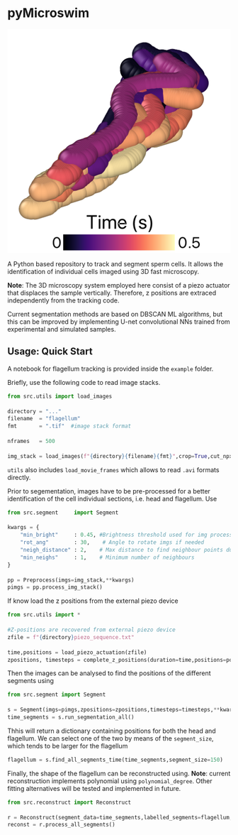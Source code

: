 # pyMicroswim

<img src="example/render.png" alt="render"/>

A Python based repository to track and segment sperm cells. It allows the identification of individual cells imaged using 3D fast microscopy.

**Note**: The 3D microscopy system employed here consist of a piezo actuator that displaces the sample vertically. Therefore, z positions are extraced independently from the tracking code.

Current segmentation methods are based on DBSCAN ML algorithms, but this can be improved by implementing U-net convolutional NNs trained from experimental and simulated samples.

## Usage: Quick Start

A notebook for flagellum tracking is provided inside the ```example``` folder.

Briefly, use the following code to read image stacks. 

```Python
from src.utils import load_images

directory = "..."
filename  = "flagellum"
fmt       = ".tif"  #image stack format

nframes   = 500

img_stack = load_images(f"{directory}{filename}{fmt}",crop=True,cut_npx=2)

```

```utils``` also includes ```load_movie_frames``` which allows to read ```.avi``` formats directly.

Prior to segementation, images have to be pre-processed for a better identification of the cell individual sections, i.e. head and flagellum. Use

```Python
from src.segment     import Segment

kwargs = {
    "min_bright"     : 0.45, #Brightness threshold used for img processing and segment location
    "rot_ang"        : 30,    # Angle to rotate imgs if needed
    "neigh_distance" : 2,    # Max distance to find neighbour points during segmentation
    "min_neighs"     : 1,    # Minimum number of neighbours 
}

pp = Preprocess(imgs=img_stack,**kwargs)
pimgs = pp.process_img_stack()
```

If know load the z positions from the external piezo device

```Python
from src.utils import *

#Z-positions are recovered from external piezo device
zfile = f"{directory}piezo_sequence.txt"

time,positions = load_piezo_actuation(zfile)
zpositions, timesteps = complete_z_positions(duration=time,positions=positions,nimgs=nframes)
```

Then the images can be analysed to find the positions of the different segments using

```Python
from src.segment import Segment 

s = Segment(imgs=pimgs,zpositions=zpositions,timesteps=timesteps,**kwargs)
time_segments = s.run_segmentation_all()
```

Thhis will return a dictionary containing positions for both the head and flagellum. We can select one of the two by means of the ```segment_size```, which tends to be larger for the flagellum

```Python
flagellum = s.find_all_segments_time(time_segments,segment_size=150)
```

Finally, the shape of the flagellum can be reconstructed using. **Note**: current reconstruction implements polynomial using ```polynomial_degree```. Other fitting alternatives will be tested and implemented in future. 

```Python
from src.reconstruct import Reconstruct

r = Reconstruct(segment_data=time_segments,labelled_segments=flagellum,polynomial_degree=5)
reconst = r.process_all_segments()
```